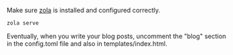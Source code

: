 Make sure [zola](getzola.org) is installed and configured correctly.

```
zola serve
```

Eventually, when you write your blog posts, uncomment the "blog" section in the config.toml file and also in templates/index.html.
